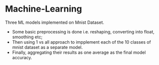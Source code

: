 # Machine-Learning

Three ML models implemented on Mnist Dataset.

- Some basic preprocessing is done i.e. reshaping, converting into float, smoothing etc;
- Then using 1 vs all approach to impplement each of the 10 classes of mnist dataset as a separate model.
- Finally, aggregating their results as one average as the final model accuracy. 
